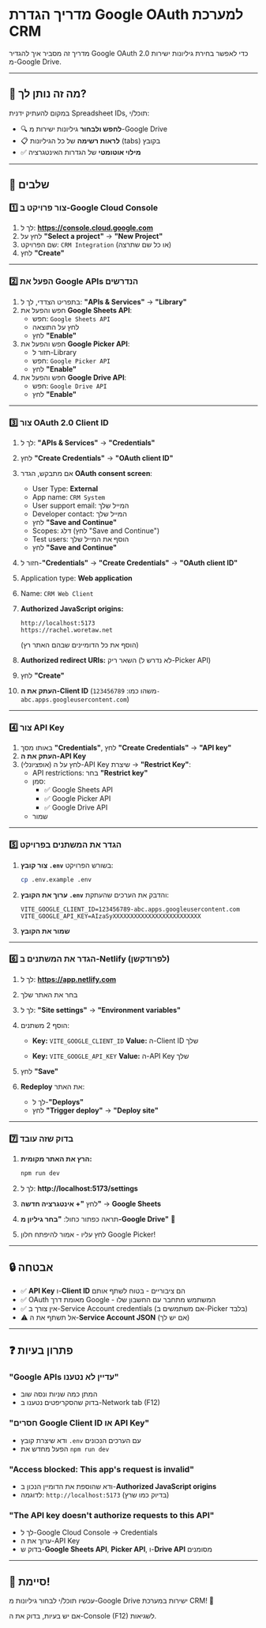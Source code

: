 # מדריך הגדרת Google OAuth למערכת CRM

מדריך זה מסביר איך להגדיר Google OAuth 2.0 כדי לאפשר בחירת גיליונות ישירות מ-Google Drive.

---

## 🎯 מה זה נותן לך?

במקום להעתיק ידנית Spreadsheet IDs, תוכל/י:
- 🔍 **לחפש ולבחור** גיליונות ישירות מ-Google Drive
- 📋 **לראות רשימה** של כל הגיליונות (tabs) בקובץ
- ✅ **מילוי אוטומטי** של הגדרות האינטגרציה

---

## 📝 שלבים

### 1️⃣ צור פרויקט ב-Google Cloud Console

1. לך ל: **https://console.cloud.google.com**
2. לחץ על **"Select a project"** → **"New Project"**
3. שם הפרויקט: `CRM Integration` (או כל שם שתרצה)
4. לחץ **"Create"**

---

### 2️⃣ הפעל את Google APIs הנדרשים

1. בתפריט הצדדי, לך ל: **"APIs & Services"** → **"Library"**
2. חפש והפעל את **Google Sheets API**:
   - חפש: `Google Sheets API`
   - לחץ על התוצאה
   - לחץ **"Enable"**
3. חפש והפעל את **Google Picker API**:
   - חזור ל-Library
   - חפש: `Google Picker API`
   - לחץ **"Enable"**
4. חפש והפעל את **Google Drive API**:
   - חפש: `Google Drive API`
   - לחץ **"Enable"**

---

### 3️⃣ צור OAuth 2.0 Client ID

1. לך ל: **"APIs & Services"** → **"Credentials"**
2. לחץ **"Create Credentials"** → **"OAuth client ID"**
3. אם מתבקש, הגדר **OAuth consent screen**:
   - User Type: **External**
   - App name: `CRM System`
   - User support email: המייל שלך
   - Developer contact: המייל שלך
   - לחץ **"Save and Continue"**
   - Scopes: דלג (לחץ "Save and Continue")
   - Test users: הוסף את המייל שלך
   - לחץ **"Save and Continue"**

4. חזור ל-**"Credentials"** → **"Create Credentials"** → **"OAuth client ID"**
5. Application type: **Web application**
6. Name: `CRM Web Client`
7. **Authorized JavaScript origins:**
   ```
   http://localhost:5173
   https://rachel.woretaw.net
   ```
   (הוסף את כל הדומיינים שבהם האתר רץ)

8. **Authorized redirect URIs:** השאר ריק (לא נדרש ל-Picker API)
9. לחץ **"Create"**
10. **העתק את ה-Client ID** (משהו כמו: `123456789-abc.apps.googleusercontent.com`)

---

### 4️⃣ צור API Key

1. באותו מסך **"Credentials"**, לחץ **"Create Credentials"** → **"API key"**
2. **העתק את ה-API Key**
3. (אופציונלי) לחץ על ה-API Key שיצרת → **"Restrict Key"**:
   - API restrictions: בחר **"Restrict key"**
   - סמן:
     - ✅ Google Sheets API
     - ✅ Google Picker API
     - ✅ Google Drive API
   - שמור

---

### 5️⃣ הגדר את המשתנים בפרויקט

1. **צור קובץ `.env`** בשורש הפרויקט:
   ```bash
   cp .env.example .env
   ```

2. **ערוך את הקובץ `.env`** והדבק את הערכים שהעתקת:
   ```env
   VITE_GOOGLE_CLIENT_ID=123456789-abc.apps.googleusercontent.com
   VITE_GOOGLE_API_KEY=AIzaSyXXXXXXXXXXXXXXXXXXXXXXXXX
   ```

3. **שמור את הקובץ**

---

### 6️⃣ הגדר את המשתנים ב-Netlify (לפרודקשן)

1. לך ל: **https://app.netlify.com**
2. בחר את האתר שלך
3. לך ל: **"Site settings"** → **"Environment variables"**
4. הוסף 2 משתנים:
   - **Key:** `VITE_GOOGLE_CLIENT_ID`
     **Value:** ה-Client ID שלך

   - **Key:** `VITE_GOOGLE_API_KEY`
     **Value:** ה-API Key שלך

5. לחץ **"Save"**
6. **Redeploy** את האתר:
   - לך ל-**"Deploys"**
   - לחץ **"Trigger deploy"** → **"Deploy site"**

---

### 7️⃣ בדוק שזה עובד

1. **הרץ את האתר מקומית:**
   ```bash
   npm run dev
   ```

2. לך ל: **http://localhost:5173/settings**

3. לחץ **"+ אינטגרציה חדשה"** → **Google Sheets**

4. תראה כפתור כחול: **"בחר גיליון מ-Google Drive"** 🎉

5. לחץ עליו - אמור להיפתח חלון Google Picker!

---

## 🔒 אבטחה

- ✅ **API Key** ו-**Client ID** הם ציבוריים - בטוח לשתף אותם
- ✅ OAuth מאומת דרך Google - המשתמש מתחבר עם החשבון שלו
- ✅ אין צורך ב-Service Account credentials (אם משתמשים ב-Picker בלבד)
- ⚠️ אל תשתף את ה-**Service Account JSON** (אם יש לך)

---

## ❓ פתרון בעיות

### "Google APIs עדיין לא נטענו"
- המתן כמה שניות ונסה שוב
- בדוק שהסקריפטים נטענו ב-Network tab (F12)

### "חסרים Google Client ID או API Key"
- ודא שיצרת קובץ `.env` עם הערכים הנכונים
- הפעל מחדש את `npm run dev`

### "Access blocked: This app's request is invalid"
- ודא שהוספת את הדומיין הנכון ב-**Authorized JavaScript origins**
- לדוגמה: `http://localhost:5173` (בדיוק כמו שרץ)

### "The API key doesn't authorize requests to this API"
- לך ל-Google Cloud Console → Credentials
- ערוך את ה-API Key
- בדוק ש-**Google Sheets API**, **Picker API**, ו-**Drive API** מסומנים

---

## 🎊 סיימת!

עכשיו תוכל/י לבחור גיליונות מ-Google Drive ישירות במערכת CRM! 🚀

אם יש בעיות, בדוק את ה-Console (F12) לשגיאות.
